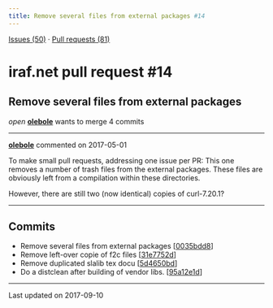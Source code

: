 ```yaml
---
title: Remove several files from external packages #14
---
```


[Issues (50)](https://iraf-community.github.io/iraf-v216/issues) · [Pull requests (81)](https://iraf-community.github.io/iraf-v216/issues/pulls)

# iraf.net pull request #14
## Remove several files from external packages
*open* **[olebole](https://github.com/olebole)** wants to merge 4 commits

- - - -

**[olebole](https://github.com/olebole)** commented on 2017-05-01

To make small pull requests, addressing one issue per PR: This one removes a number of trash files from the external packages. These files are obviously left from a compilation within these directories.  
  
However, there are still two (now identical) copies of curl-7.20.1? 
- - - -

## Commits

* Remove several files from external packages [[0035bdd8](https://github.com/iraf-community/iraf/commit/0035bdd84bb8ad0ccdf51f1e4ab86253cd063d73)]
* Remove left-over copie of f2c files [[31e7752d](https://github.com/iraf-community/iraf/commit/31e7752db5e241c3c37d9b6681ca624c7bc6633e)]
* Remove duplicated slalib tex docu [[5d4650bd](https://github.com/iraf-community/iraf/commit/5d4650bd08cfad974fff33f7b2417f9432076dff)]
* Do a distclean after building of vendor libs. [[95a12e1d](https://github.com/iraf-community/iraf/commit/95a12e1d1bd715f06d360df796f67398a57148fc)]

- - - -

Last updated on 2017-09-10
